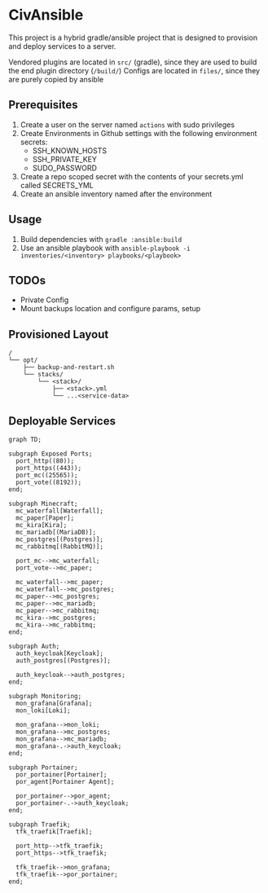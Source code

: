 # CivAnsible
This project is a hybrid gradle/ansible project that is designed to provision and deploy services to a server.

Vendored plugins are located in `src/` (gradle), since they are used to build the end plugin directory (`/build/`)
Configs are located in `files/`, since they are purely copied by ansible

## Prerequisites
1. Create a user on the server named `actions` with sudo privileges
2. Create Environments in Github settings with the following environment secrets:
    - SSH_KNOWN_HOSTS
    - SSH_PRIVATE_KEY
    - SUDO_PASSWORD
3. Create a repo scoped secret with the contents of your secrets.yml called SECRETS_YML
4. Create an ansible inventory named after the environment

## Usage
1. Build dependencies with `gradle :ansible:build`
2. Use an ansible playbook with `ansible-playbook -i inventories/<inventory> playbooks/<playbook>`

## TODOs
- Private Config
- Mount backups location and configure params, setup

## Provisioned Layout
```
/
└── opt/
    ├── backup-and-restart.sh
    └── stacks/
        └── <stack>/
            ├── <stack>.yml
            └── ...<service-data>  
```

## Deployable Services

```mermaid
graph TD;

subgraph Exposed Ports;
  port_http((80));
  port_https((443));
  port_mc((25565));
  port_vote((8192));
end;

subgraph Minecraft;
  mc_waterfall[Waterfall];
  mc_paper[Paper];
  mc_kira[Kira];
  mc_mariadb[(MariaDB)];
  mc_postgres[(Postgres)];
  mc_rabbitmq[(RabbitMQ)];
  
  port_mc-->mc_waterfall;
  port_vote-->mc_paper;
    
  mc_waterfall-->mc_paper;
  mc_waterfall-->mc_postgres;
  mc_paper-->mc_postgres;
  mc_paper-->mc_mariadb;
  mc_paper-->mc_rabbitmq;
  mc_kira-->mc_postgres;
  mc_kira-->mc_rabbitmq;
end;

subgraph Auth;
  auth_keycloak[Keycloak];
  auth_postgres[(Postgres)];
  
  auth_keycloak-->auth_postgres;
end;

subgraph Monitoring;
  mon_grafana[Grafana];
  mon_loki[Loki];
  
  mon_grafana-->mon_loki;
  mon_grafana-->mc_postgres;
  mon_grafana-->mc_mariadb;
  mon_grafana-.->auth_keycloak;
end;

subgraph Portainer;
  por_portainer[Portainer];
  por_agent[Portainer Agent];
  
  por_portainer-->por_agent;
  por_portainer-.->auth_keycloak;
end;

subgraph Traefik;
  tfk_traefik[Traefik];
  
  port_http-->tfk_traefik;
  port_https-->tfk_traefik;
  
  tfk_traefik-->mon_grafana;
  tfk_traefik-->por_portainer;
end;
```
